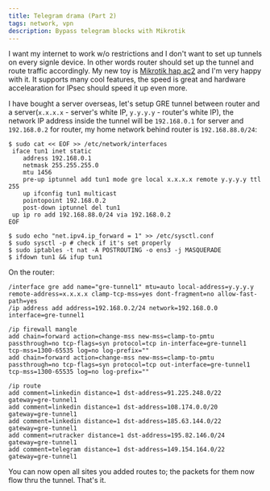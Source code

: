 ```yaml
---
title: Telegram drama (Part 2)
tags: network, vpn
description: Bypass telegram blocks with Mikrotik
---
```


I want my internet to work w/o restrictions and I don't want to set up tunnels
on every signle device. In other words router should set up the tunnel and route
traffic accordingly. My new toy is [Mikrotik hap ac2](https://mikrotik.com/product/hap_ac2)
and I'm very happy with it. It supports many cool features, the speed is great
and hardware accelearation for IPsec should speed it up even more.

I have bought a server overseas, let's setup GRE tunnel between router and a
server(`x.x.x.x` - server's white IP, `y.y.y.y` - router's white IP), the
network IP address inside the tunnel will be `192.168.0.1` for server and
`192.168.0.2` for router, my home network behind router is `192.168.88.0/24`:

```shell
$ sudo cat << EOF >> /etc/network/interfaces
 iface tun1 inet static
    address 192.168.0.1
    netmask 255.255.255.0
    mtu 1456
    pre-up iptunnel add tun1 mode gre local x.x.x.x remote y.y.y.y ttl 255
    up ifconfig tun1 multicast
    pointopoint 192.168.0.2
    post-down iptunnel del tun1
 up ip ro add 192.168.88.0/24 via 192.168.0.2
EOF

$ sudo echo "net.ipv4.ip_forward = 1" >> /etc/sysctl.conf
$ sudo sysctl -p # check if it's set properly
$ sudo iptables -t nat -A POSTROUTING -o ens3 -j MASQUERADE
$ ifdown tun1 && ifup tun1
```

On the router:

```shell
/interface gre add name="gre-tunnel1" mtu=auto local-address=y.y.y.y remote-address=x.x.x.x clamp-tcp-mss=yes dont-fragment=no allow-fast-path=yes
/ip address add address=192.168.0.2/24 network=192.168.0.0 interface=gre-tunnel1

/ip firewall mangle
add chain=forward action=change-mss new-mss=clamp-to-pmtu passthrough=no tcp-flags=syn protocol=tcp in-interface=gre-tunnel1 tcp-mss=1300-65535 log=no log-prefix=""
add chain=forward action=change-mss new-mss=clamp-to-pmtu passthrough=no tcp-flags=syn protocol=tcp out-interface=gre-tunnel1 tcp-mss=1300-65535 log=no log-prefix=""

/ip route
add comment=linkedin distance=1 dst-address=91.225.248.0/22 gateway=gre-tunnel1
add comment=linkedin distance=1 dst-address=108.174.0.0/20 gateway=gre-tunnel1
add comment=linkedin distance=1 dst-address=185.63.144.0/22 gateway=gre-tunnel1
add comment=rutracker distance=1 dst-address=195.82.146.0/24 gateway=gre-tunnel1
add comment=telegram distance=1 dst-address=149.154.164.0/22 gateway=gre-tunnel1
```

You can now open all sites you added routes to; the packets for them now flow
thru the tunnel. That's it.
